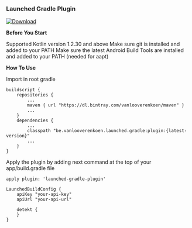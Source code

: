 ### Launched Gradle Plugin ### 

[ ![Download](https://api.bintray.com/packages/vanlooverenkoen/maven/launched-gradle-plugin/images/download.svg) ](https://bintray.com/vanlooverenkoen/maven/launched-gradle-plugin/_latestVersion)

**Before You Start**

Supported Kotlin version 1.2.30 and above
Make sure git is installed and added to your PATH
Make sure the latest Android Build Tools are installed and added to your PATH (needed for aapt)

**How To Use**

Import in root gradle 

    buildscript {
        repositories {
            ...
            maven { url "https://dl.bintray.com/vanlooverenkoen/maven" }
            ...
        }
        dependencies {
            ...
            classpath "be.vanlooverenkoen.launched.gradle:plugin:{latest-version}"
            ...
        }
    }
  
Apply the plugin by adding next command at the top of your app/build.gradle file

    apply plugin: 'launched-gradle-plugin'

    LaunchedBuildConfig {
        apiKey "your-api-key"
        apiUrl "your-api-url"

        detekt {
        }
    }
